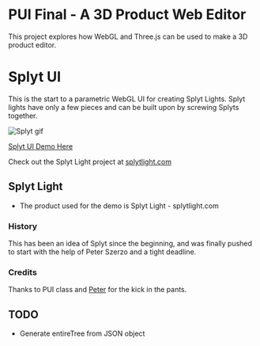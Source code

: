 PUI Final - A 3D Product Web Editor
========

This project explores how WebGL and Three.js can be used to make a 3D product editor.


# Splyt UI

This is the start to a parametric WebGL UI for creating Splyt Lights. Splyt lights have only a few pieces and can be built upon by screwing Splyts together.

![Splyt gif](http://static1.squarespace.com/static/55244e04e4b0b0f37961e9eb/t/55521512e4b07845e6ee07f9/1431442711680/?format=750w)

[Splyt UI Demo Here](http://scottleinweber.com/splyt/)

Check out the Splyt Light project at [splytlight.com](http://www.splytlight.com/)

## Splyt Light

* The product used for the demo is Splyt Light - splytlight.com


### History

This has been an idea of Splyt since the beginning, and was finally pushed to start with the help of Peter Szerzo and a tight deadline.

### Credits

Thanks to PUI class and [Peter](https://github.com/pickled-plugins) for the kick in the pants.

## TODO

- Generate entireTree from JSON object



